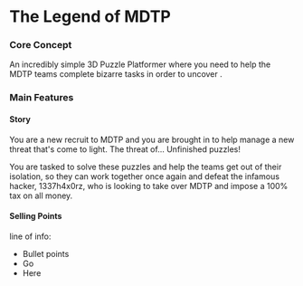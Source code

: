 # The Legend of MDTP

### Core Concept
An incredibly simple 3D Puzzle Platformer where you need to help the MDTP teams complete bizarre tasks in order to uncover .
### Main Features 
#### Story 
You are a new recruit to MDTP and you are brought in to help manage a new threat that's come to light. The threat of... Unfinished puzzles!

You are tasked to solve these puzzles and help the teams get out of their isolation, so they can work together once again and defeat the infamous hacker, 1337h4x0rz, who is looking to take over MDTP and impose a 100% tax on all money.

#### Selling Points

line of info:
- Bullet points
- Go
- Here
